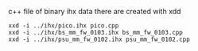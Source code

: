 c++ file of binary ihx data
there are created with xdd

```
xxd -i ../ihx/pico.ihx pico.cpp
xxd -i ../ihx/bs_mm_fw_0103.ihx bs_mm_fw_0103.cpp
xxd -i ../ihx/psu_mm_fw_0102.ihx psu_mm_fw_0102.cpp
```